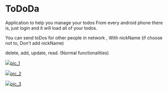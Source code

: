 # ToDoDa

Application to help you manage your todos
From every android phone there is, just login and it will load all of your todos. 

You can send toDos for other people in network , With nickName (if choose not to, Don't add nickName) 

delete, add, update, read. (Normal functionalities) 

<a href="https://files.fm/u/e48bpdav#/view/TodoDa_1.png"><img src="https://files.fm/thumb_show.php?i=f364zhqf">pic_1</a>

<a href="https://files.fm/u/e48bpdav#/view/TodoDa_2.png"><img src="https://files.fm/thumb_show.php?i=bavpdu4p">pic_2</a>


<a href="https://files.fm/u/e48bpdav#/view/TodoDa_3.png"><img src="https://files.fm/thumb_show.php?i=v7wg4mr4">pic_3</a>

